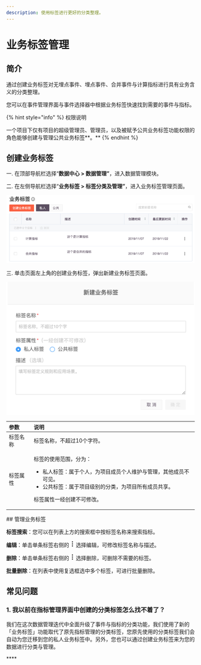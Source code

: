 ```yaml
---
description: 使用标签进行更好的分类整理。
---
```


# 业务标签管理

## 简介

通过创建业务标签对无埋点事件、埋点事件、合并事件与计算指标进行具有业务含义的分类整理。

您可以在事件管理界面与事件选择器中根据业务标签快速找到需要的事件与指标。

{% hint style="info" %}
权限说明

一个项目下仅有项目的超级管理员、管理员，以及被赋予公共业务标签功能权限的角色能够创建与管理公共业务标签**。**
{% endhint %}

## 创建业务标签

一. 在顶部导航栏选择“**数据中心 &gt; 数据管理”**，进入数据管理模块。

二. 在左侧导航栏选择“**业务标签 &gt; 标签分类及管理”**，进入业务标签管理页面。

![](../../../.gitbook/assets/image%20%2833%29.png)

三. 单击页面左上角的创建业务标签，弹出新建业务标签页面。

![](../../../.gitbook/assets/image%20%2817%29.png)

<table>
  <thead>
    <tr>
      <th style="text-align:left">&#x53C2;&#x6570;</th>
      <th style="text-align:left">&#x8BF4;&#x660E;</th>
    </tr>
  </thead>
  <tbody>
    <tr>
      <td style="text-align:left">&#x6807;&#x7B7E;&#x540D;&#x79F0;</td>
      <td style="text-align:left">&#x6807;&#x7B7E;&#x540D;&#x79F0;&#xFF0C;&#x4E0D;&#x8D85;&#x8FC7;10&#x4E2A;&#x5B57;&#x7B26;&#x3002;</td>
    </tr>
    <tr>
      <td style="text-align:left">&#x6807;&#x7B7E;&#x5C5E;&#x6027;</td>
      <td style="text-align:left">
        <p>&#x6807;&#x7B7E;&#x7684;&#x4F7F;&#x7528;&#x8303;&#x56F4;&#xFF0C;&#x5206;&#x4E3A;&#xFF1A;</p>
        <ul>
          <li>&#x79C1;&#x4EBA;&#x6807;&#x7B7E;&#xFF1A;&#x5C5E;&#x4E8E;&#x4E2A;&#x4EBA;&#xFF0C;&#x4E3A;&#x9879;&#x76EE;&#x6210;&#x5458;&#x4E2A;&#x4EBA;&#x7EF4;&#x62A4;&#x4E0E;&#x7BA1;&#x7406;&#xFF0C;&#x5176;&#x4ED6;&#x6210;&#x5458;&#x4E0D;&#x53EF;&#x89C1;&#x3002;</li>
          <li>&#x516C;&#x5171;&#x6807;&#x7B7E;&#xFF1A;&#x5C5E;&#x4E8E;&#x9879;&#x76EE;&#x7EA7;&#x522B;&#x7684;&#x5206;&#x7C7B;&#xFF0C;&#x4E3A;&#x9879;&#x76EE;&#x6240;&#x6709;&#x6210;&#x5458;&#x5171;&#x4EAB;&#x3002;</li>
        </ul>
        <p>&#x6807;&#x7B7E;&#x5C5E;&#x6027;&#x4E00;&#x7ECF;&#x521B;&#x5EFA;&#x4E0D;&#x53EF;&#x4FEE;&#x6539;&#x3002;</p>
      </td>
    </tr>
  </tbody>
</table>## 管理业务标签

**标签搜索**：您可以在列表上方的搜索框中按标签名称来搜索指标。

**编辑**：单击单条标签右侧的 ![](../../../.gitbook/assets/dian-dian-dian.png) 选择编辑，可修改标签名称与描述。

**删除**：单击单条标签右侧的 ![](../../../.gitbook/assets/dian-dian-dian.png) 选择删除，可删除不需要的标签。

**批量删除**：在列表中使用复选框选中多个标签，可进行批量删除。

## 常见问题

### **1. 我以前在指标管理界面中创建的分类标签怎么找不着了？**

我们在这次数据管理迭代中全面升级了事件与指标的分类功能，我们使用了新的「业务标签」功能取代了原先指标管理的分类标签，您原先使用的分类标签我们会自动为您迁移到您的私人业务标签中。另外，您也可以通过创建业务标签来为您的数据进行分类与管理。

\*\*\*\*[  
](https://docs.growingio.com/docs/data-management/data-management-new#3-q-and-a)









